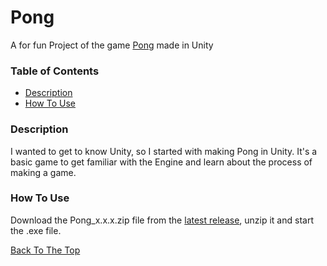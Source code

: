 # Pong
A for fun Project of the game [Pong](https://en.wikipedia.org/wiki/Pong) made in Unity

### Table of Contents

- [Description](#description)
- [How To Use](#how-to-use)

### Description

I wanted to get to know Unity, so I started with making Pong in Unity. It's a basic game to get familiar with the Engine and learn about the process of making a game.

### How To Use

Download the Pong_x.x.x.zip file from the [latest release](https://github.com/Timii-i/Pong/releases), unzip it and start the .exe file.

[Back To The Top](#kalorientracker)
